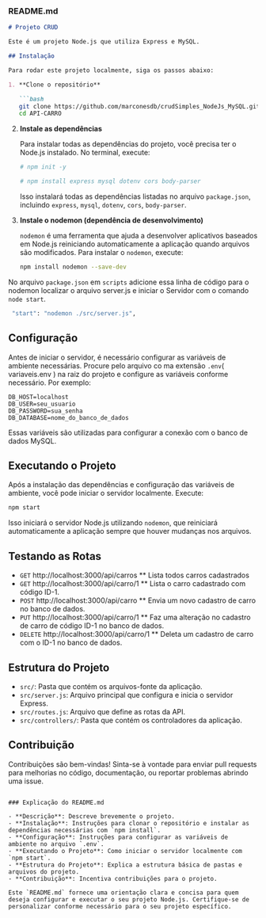 ### README.md

```markdown
# Projeto CRUD 

Este é um projeto Node.js que utiliza Express e MySQL.

## Instalação

Para rodar este projeto localmente, siga os passos abaixo:

1. **Clone o repositório**

   ```bash
   git clone https://github.com/marconesdb/crudSimples_NodeJs_MySQL.git
   cd API-CARRO
   ```

2. **Instale as dependências**

   Para instalar todas as dependências do projeto, você precisa ter o Node.js instalado. No terminal, execute:

   ```bash
   # npm init -y

   # npm install express mysql dotenv cors body-parser
   
   ```

   Isso instalará todas as dependências listadas no arquivo `package.json`, incluindo `express`, `mysql`, `dotenv`, `cors`, `body-parser`.

3. **Instale o nodemon (dependência de desenvolvimento)**


   `nodemon` é uma ferramenta que ajuda a desenvolver aplicativos baseados em Node.js reiniciando automaticamente a aplicação quando arquivos são modificados. Para instalar o `nodemon`, execute:

   ```bash
   npm install nodemon --save-dev
   ```

  No arquivo `package.json` em `scripts` adicione essa linha de código para o nodemon localizar o arquivo server.js e iniciar o Servidor com o comando `node start`.

  ```bash
   "start": "nodemon ./src/server.js",
  ```

## Configuração

Antes de iniciar o servidor, é necessário configurar as variáveis de ambiente necessárias. Procure pelo arquivo co ma extensão `.env`( variaveis.env ) na raiz do projeto e configure as variáveis conforme necessário. Por exemplo:

   ```
   DB_HOST=localhost
   DB_USER=seu_usuario
   DB_PASSWORD=sua_senha
   DB_DATABASE=nome_do_banco_de_dados
   ```

   Essas variáveis são utilizadas para configurar a conexão com o banco de dados MySQL.

## Executando o Projeto

Após a instalação das dependências e configuração das variáveis de ambiente, você pode iniciar o servidor localmente. Execute:

   ```bash
   npm start
   ```

   Isso iniciará o servidor Node.js utilizando `nodemon`, que reiniciará automaticamente a aplicação sempre que houver mudanças nos arquivos.

## Testando as Rotas

 - `GET`  http://localhost:3000/api/carros
   ** Lista todos carros cadastrados
 - `GET`  http://localhost:3000/api/carro/1
   ** Lista o carro cadastrado com código ID-1.
 - `POST`  http://localhost:3000/api/carro
   ** Envia um novo cadastro de carro no banco de dados.
 - `PUT`  http://localhost:3000/api/carro/1
   ** Faz uma alteração no cadastro de carro de código ID-1 no banco de dados.
 - `DELETE` http://localhost:3000/api/carro/1
   ** Deleta um cadastro de carro com o ID-1 no banco de dados.

## Estrutura do Projeto

- `src/`: Pasta que contém os arquivos-fonte da aplicação.
- `src/server.js`: Arquivo principal que configura e inicia o servidor Express.
- `src/routes.js`: Arquivo que define as rotas da API.
- `src/controllers/`: Pasta que contém os controladores da aplicação.

## Contribuição

Contribuições são bem-vindas! Sinta-se à vontade para enviar pull requests para melhorias no código, documentação, ou reportar problemas abrindo uma issue.

```

### Explicação do README.md

- **Descrição**: Descreve brevemente o projeto.
- **Instalação**: Instruções para clonar o repositório e instalar as dependências necessárias com `npm install`.
- **Configuração**: Instruções para configurar as variáveis de ambiente no arquivo `.env`.
- **Executando o Projeto**: Como iniciar o servidor localmente com `npm start`.
- **Estrutura do Projeto**: Explica a estrutura básica de pastas e arquivos do projeto.
- **Contribuição**: Incentiva contribuições para o projeto.

Este `README.md` fornece uma orientação clara e concisa para quem deseja configurar e executar o seu projeto Node.js. Certifique-se de personalizar conforme necessário para o seu projeto específico.
